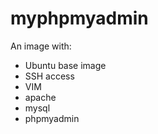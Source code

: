 # myphpmyadmin
An image with:
  - Ubuntu base image
  - SSH access
  - VIM
  - apache
  - mysql
  - phpmyadmin
